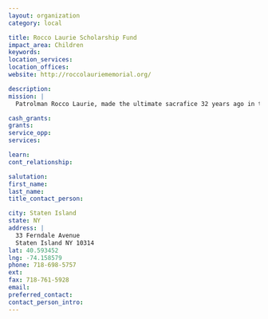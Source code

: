 ```yaml
---
layout: organization
category: local

title: Rocco Laurie Scholarship Fund
impact_area: Children
keywords: 
location_services: 
location_offices: 
website: http://roccolauriememorial.org/

description: 
mission: |
  Patrolman Rocco Laurie, made the ultimate sacrafice 32 years ago in the service of his fellow man. The community of Staten Island still remembers what Rocco stood for. Thirty-two outstanding young Americans have furthered their education with the help of the scholarship that bears Rocco's name. This scholarship has helped and will continue to assist so many worthwhile deserving youngsters.

cash_grants: 
grants: 
service_opp: 
services: 

learn: 
cont_relationship: 

salutation: 
first_name: 
last_name: 
title_contact_person: 

city: Staten Island
state: NY
address: |
  33 Ferndale Avenue     
  Staten Island NY 10314
lat: 40.593452
lng: -74.158579
phone: 718-698-5757
ext: 
fax: 718-761-5928
email: 
preferred_contact: 
contact_person_intro: 
---
```

